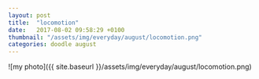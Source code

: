 ```yaml
---
layout: post
title:  "locomotion"
date:   2017-08-02 09:58:29 +0100
thumbnail: "/assets/img/everyday/august/locomotion.png"
categories: doodle august
---
```


![my photo]({{ site.baseurl }}/assets/img/everyday/august/locomotion.png)